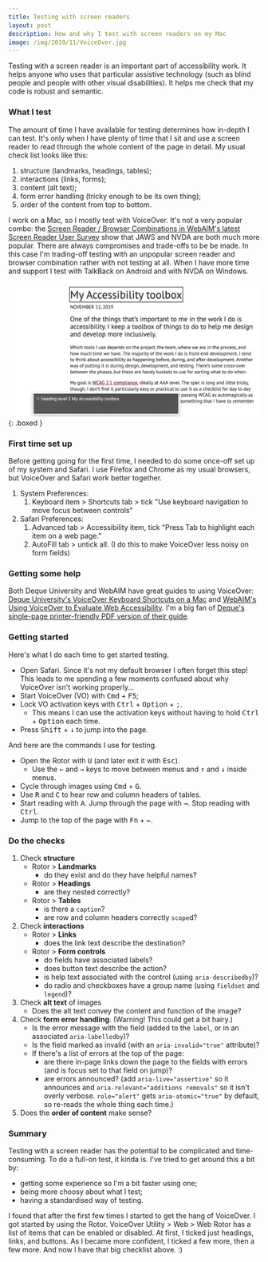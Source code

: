 ```yaml
---
title: Testing with screen readers
layout: post
description: How and why I test with screen readers on my Mac
image: /img/2019/11/VoiceOver.jpg
---
```


Testing with a screen reader is an important part of accessibility work. It helps anyone who uses that particular assistive technology (such as blind people and people with other visual disabilities). It helps me check that my code is robust and semantic.

### What I test

The amount of time I have available for testing determines how in-depth I can test. It's only when I have plenty of time that I sit and use a screen reader to read through the whole content of the page in detail. My usual check list looks like this:

1. structure (landmarks, headings, tables);
2. interactions (links, forms);
3. content (alt text);
4. form error handling (tricky enough to be its own thing);
5. order of the content from top to bottom.

I work on a Mac, so I mostly test with VoiceOver. It's not a very popular combo: the [Screen Reader / Browser Combinations in WebAIM's latest Screen Reader User Survey](https://webaim.org/projects/screenreadersurvey8/#browsercombos) show that JAWS and NVDA are both much more popular. There are always compromises and trade-offs to be be made. In this case I'm trading-off testing with an unpopular screen reader and browser combination rather with not testing at all. When I have more time and support I test with TalkBack on Android and with NVDA on Windows.

![Screenshot of me using VoiceOver on a Mac showing "heading level 2"](/img/2019/11/VoiceOver.jpg){: .boxed }

### First time set up

Before getting going for the first time, I needed to do some once-off set up of my system and Safari. I use Firefox and Chrome as my usual browsers, but VoiceOver and Safari work better together.

1. System Preferences:
   1. Keyboard item > Shortcuts tab > tick "Use keyboard navigation to move focus between controls"
2. Safari Preferences:
   1. Advanced tab > Accessibility item, tick "Press Tab to highlight each item on a web page."
   2. AutoFill tab > untick all. (I do this to make VoiceOver less noisy on form fields)

### Getting some help

Both Deque University and WebAIM have great guides to using VoiceOver: [Deque University's VoiceOver Keyboard Shortcuts on a Mac](https://dequeuniversity.com/screenreaders/voiceover-keyboard-shortcuts#vo-mac-basics) and [WebAIM's Using VoiceOver to Evaluate Web Accessibility](https://webaim.org/articles/voiceover/). I'm a big fan of [Deque's single-page printer-friendly PDF version of their guide](https://dequeuniversity.com/assets/pdf/screenreaders/voiceover-macos-guide.pdf).

### Getting started

Here's what I do each time to get started testing.

- Open Safari. Since it's not my default browser I often forget this step! This leads to me spending a few moments confused about why VoiceOver isn't working properly...
- Start VoiceOver (VO) with <kbd>Cmd</kbd> + <kbd>F5</kbd>;
- Lock VO activation keys with <kbd>Ctrl</kbd> + <kbd>Option</kbd> + <kbd>;</kbd>.
  - This means I can use the activation keys without having to hold <kbd>Ctrl</kbd> + <kbd>Option</kbd> each time.
- Press <kbd>Shift</kbd> + <kbd>↓</kbd> to jump into the page.

And here are the commands I use for testing.

- Open the Rotor with <kbd>U</kbd> (and later exit it with <kbd>Esc</kbd>).
  - Use the <kbd>←</kbd> and <kbd>→</kbd> keys to move between menus and <kbd>↑</kbd> and <kbd>↓</kbd> inside menus.
- Cycle through images using <kbd>Cmd</kbd> + <kbd>G</kbd>.
- Use <kbd>R</kbd> and <kbd>C</kbd> to hear row and column headers of tables.
- Start reading with <kbd>A</kbd>. Jump through the page with <kbd>→</kbd>. Stop reading with <kbd>Ctrl</kbd>.
- Jump to the top of the page with <kbd>Fn</kbd> + <kbd>←</kbd>.

### Do the checks

1. Check **structure**
   - Rotor > **Landmarks**
     - do they exist and do they have helpful names?
   - Rotor > **Headings**
     - are they nested correctly?
   - Rotor > **Tables**
     - is there a `caption`?
     - are row and column headers correctly `scope`d?
2. Check **interactions**
   - Rotor > **Links**
     - does the link text describe the destination?
   - Rotor > **Form controls**
     - do fields have associated labels?
     - does button text describe the action?
     - is help text associated with the control (using `aria-describedby`)?
     - do radio and checkboxes have a group name (using `fieldset` and `legend`)?
3. Check **alt text** of images
   - Does the alt text convey the content and function of the image?
4. Check **form error handling**. (Warning! This could get a bit hairy.)
   - Is the error message with the field (added to the `label`, or in an associated `aria-labelledby`)?
   - Is the field marked as invalid (with an `aria-invalid="true"` attribute)?
   - If there's a list of errors at the top of the page:
     - are there in-page links down the page to the fields with errors (and is focus set to that field on jump)?
     - are errors announced? (add `aria-live="assertive"` so it announces and `aria-relevant="additions removals"` so it isn't overly verbose. `role="alert"` gets `aria-atomic="true"` by default, so re-reads the whole thing each time.)
5. Does the **order of content** make sense?

### Summary

Testing with a screen reader has the potential to be complicated and time-consuming. To do a full-on test, it kinda is. I've tried to get around this a bit by:

- getting some experience so I'm a bit faster using one;
- being more choosy about what I test;
- having a standardised way of testing.

I found that after the first few times I started to get the hang of VoiceOver. I got started by using the Rotor. VoiceOver Utility > Web > Web Rotor has a list of items that can be enabled or disabled. At first, I ticked just headings, links, and buttons. As I became more confident, I ticked a few more, then a few more. And now I have that big checklist above. :)
